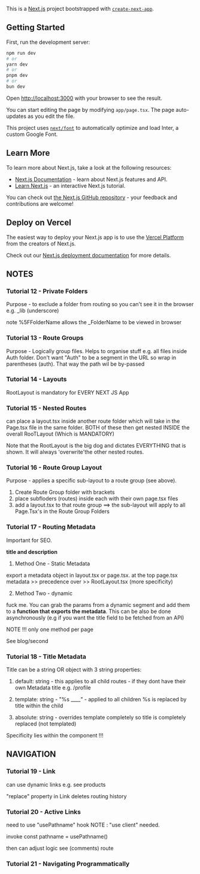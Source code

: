This is a [Next.js](https://nextjs.org/) project bootstrapped with [`create-next-app`](https://github.com/vercel/next.js/tree/canary/packages/create-next-app).

## Getting Started

First, run the development server:

```bash
npm run dev
# or
yarn dev
# or
pnpm dev
# or
bun dev
```

Open [http://localhost:3000](http://localhost:3000) with your browser to see the result.

You can start editing the page by modifying `app/page.tsx`. The page auto-updates as you edit the file.

This project uses [`next/font`](https://nextjs.org/docs/basic-features/font-optimization) to automatically optimize and load Inter, a custom Google Font.

## Learn More

To learn more about Next.js, take a look at the following resources:

- [Next.js Documentation](https://nextjs.org/docs) - learn about Next.js features and API.
- [Learn Next.js](https://nextjs.org/learn) - an interactive Next.js tutorial.

You can check out [the Next.js GitHub repository](https://github.com/vercel/next.js/) - your feedback and contributions are welcome!

## Deploy on Vercel

The easiest way to deploy your Next.js app is to use the [Vercel Platform](https://vercel.com/new?utm_medium=default-template&filter=next.js&utm_source=create-next-app&utm_campaign=create-next-app-readme) from the creators of Next.js.

Check out our [Next.js deployment documentation](https://nextjs.org/docs/deployment) for more details.

## NOTES

### Tutorial 12 - Private Folders

Purpose - to exclude a folder from routing so you can't see it in the browser e.g. \_lib (underscore)

note %5FFolderName allows the \_FolderName to be viewed in browser

### Tutorial 13 - Route Groups

Purpose - Logically group files. Helps to organise stuff e.g. all files inside Auth folder. Don't want "Auth" to be a segment in the URL so wrap in parentheses (auth). That way the path wil be by-passed

### Tutorial 14 - Layouts

RootLayout is mandatory for EVERY NEXT JS App

### Tutorial 15 - Nested Routes

can place a layout.tsx inside another route folder which will take in the Page.tsx file in the same folder. BOTH of these then get nested INSIDE the overall RooTLayout (Which is MANDATORY)

Note that the RootLayout is the big dog and dictates EVERYTHING that is shown. It will always 'overwrite'the other nested routes.

### Tutorial 16 - Route Group Layout

Purpose - applies a specific sub-layout to a route group (see above).

1. Create Route Group folder with brackets
2. place subfloders (routes) inside each with their own page.tsx files
3. add a layout.tsx to that route group
   ==> the sub-layout will apply to all Page.Tsx's in the Route Group Folders

### Tutorial 17 - Routing Metadata

Important for SEO.

**title and description**

1. Method One - Static Metadata

export a metadata object in layout.tsx or page.tsx. at the top
page.tsx metadata >> precedence over >> RootLayout.tsx (more specificity)

2. Method Two - dynamic

fuck me. You can grab the params from a dynamic segment and add them to a **function that exports the metadata**.
This can be also be done asynchronously (e.g if you want the title field to be fetched from an API)

NOTE !!! only one method per page

See blog/second

### Tutorial 18 - Title Metadata

Title can be a string OR object with 3 string properties:

1. default: string - this applies to all child routes - if they dont have their own Metadata title e.g. /profile

2. template: string - "%s \_\_\_\_" - applied to all children %s is replaced by title within the child

3. absolute: string - overrides template completely so title is completely replaced (not templated)

Specificity lies within the component !!!

## NAVIGATION

### Tutorial 19 - Link

can use dynamic links e.g. see products

"replace" property in Link deletes routing history

### Tutorial 20 - Active Links

need to use "usePathname" hook NOTE : "use client" needed.

invoke const pathname = usePathname()

then can adjust logic see (comments) route

### Tutorial 21 - Navigating Programmatically

